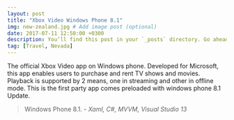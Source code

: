 ```yaml
---
layout: post
title: "Xbox Video Windows Phone 8.1"
img: new-zealand.jpg # Add image post (optional)
date: 2017-07-11 12:50:00 +0300
description: You’ll find this post in your `_posts` directory. Go ahead and edit it and re-build the site to see your changes. # Add post description (optional)
tag: [Travel, Nevada]
---
```

The official Xbox Video app on Windows phone. Developed for Microsoft, this app enables users to purchase and rent TV shows and movies. Playback is supported by 2 means, one in streaming and other in offline mode. This is the first party app comes preloaded with windows phone 8.1 Update.


> Windows Phone 8.1. <cite>- Xaml, C#, MVVM, Visual Studio 13</cite>

